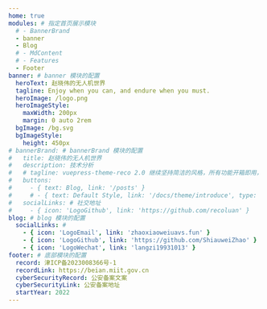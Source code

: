 ```yaml
---
home: true
modules: # 指定首页展示模块
  # - BannerBrand
  - banner
  - Blog
  # - MdContent
  # - Features
  - Footer
banner: # banner 模块的配置
  heroText: 赵晓伟的无人机世界
  tagline: Enjoy when you can, and endure when you must.
  heroImage: /logo.png
  heroImageStyle:
    maxWidth: 200px
    margin: 0 auto 2rem
  bgImage: /bg.svg
  bgImageStyle:
    height: 450px
# bannerBrand: # bannerBrand 模块的配置
#   title: 赵晓伟的无人机世界
#   description: 技术分析
#   # tagline: vuepress-theme-reco 2.0 继续坚持简洁的风格，所有功能开箱即用，首页模块化组装，使用 tailwindcss 书写样式，将 Vite 作为默认编译器。你只需要负责内容创作，其他请交给我。
#   buttons:
#     - { text: Blog, link: '/posts' }
#     # - { text: Default Style, link: '/docs/theme/introduce', type: 'plain' }
#   socialLinks: # 社交地址
#     - { icon: 'LogoGithub', link: 'https://github.com/recoluan' }
blog: # blog 模块的配置
  socialLinks: # 
    - { icon: 'LogoEmail', link: 'zhaoxiaoweiuavs.fun' }
    - { icon: 'LogoGithub', link: 'https://github.com/ShiauweiZhao' }
    - { icon: 'LogoWechat', link: 'langzi19931013' }
footer: # 底部模块的配置
  record: 津ICP备2023008366号-1
  recordLink: https://beian.miit.gov.cn
  cyberSecurityRecord: 公安备案文案
  cyberSecurityLink: 公安备案地址
  startYear: 2022
---
```


